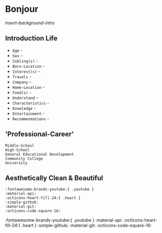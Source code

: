 
# Bonjour

*insert-background-intro*

## Introduction Life

* `Age` - 
* `Sex` - 
* `Sibling(s)` - 
* `Born-Location` - 
* `Interest(s)` - 
* `Travels` - 
* `Company` - 
* `Home-Location` - 
* `Food(s)` - 
* `Understand` - 
* `Characteristics` - 
* `Knowledge` - 
* `Entertainment` - 
* `Recommendations` - 

## 'Professional-Career'

    Middle-School
    High-School
    General Educational Development
    Community College
    University
        
## Aesthetically Clean & Beautiful

    :fontawesome-brands-youtube:{ .youtube }
    :material-api:
    :octicons-heart-fill-24:{ .heart }
    :simple-github:
    :material-git:
    :octicons-code-square-16:

:fontawesome-brands-youtube:{ .youtube }
:material-api:
:octicons-heart-fill-24:{ .heart }
:simple-github:
:material-git:
:octicons-code-square-16: